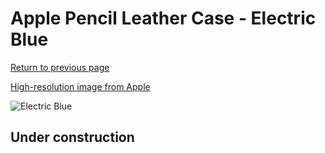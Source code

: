 # Apple Pencil Leather Case - Electric Blue

[Return to previous page](/pencil)

[High-resolution image from Apple](https://store.storeimages.cdn-apple.com/8756/as-images.apple.com/is/MRFN2?wid=4500&hei=4500&fmt=png)

<div style="width: 512px"><img src="/almost_uncompressed/MRFN2.webp" alt="Electric Blue"></div>

## Under construction
